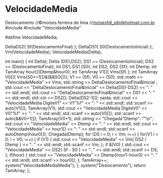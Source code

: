 # VelocidadeMedia
Deslocamento
//©moises ferreira de lima
//moisesfdl_pbt@hotmail.com.br
#include <iostream>
#include "VelocidadeMedia"

#define VelocidadeMedia;

DeltaDS2{ Sf(DeslocamentoFinal) };
DeltaDS1{ S0(DeslocamentoInicial) };
Vm(VelocidadeMedia);
VelocidadeMedia(Delta);

int main()
{
	int Delta);
	Delta (DS1,DS2);
	DS1 == (DeslocamentoInicial);
	DS2 == (DeslocamentoFinal);
	int DS1;
	DS1 {S0};
	int DS2;
	DS2 {Sf};
	int Dtemp;
	int TamArray hour[]{Dtemp&hour0};
	int TamArray V1[]{ Vms(Sf) };
	int TamArray V0[]{ Vms(S0+=1[])&(&&SO[])};
	V1 == (Sf);
	V0 == (S0);
	std::math >> "VelocidadeMedia" >> Vms;
	std::string >> DeltaDeslocamentoFinal&Inicial ;
	std::cout << "DeltaDeslocamentoFinal&Inicial" << Delta{DS1-DS2} << ": " << std::endl;
	std::cout << "DeltaDeslocamentoFinal&Inicial" << DS1 << ": " << std::endl;
	std::cin >> DS2[];
	Delta(DS2-1[]);
	saida;
	std::cout << "VelocidadeMedia DigiteV1" << V1"%f" << ": " << std::endl;
	std::scanf >> auto{V1[]};
	TamArray(V1);
	std::cout << "VelocidadeMedia DigiteV0" << V0"%f" << ": " << std::endl;
	std::scanf >> auto{V0[]};
	std::scanf >> auto{&&V0+1[]};
	TamArray(V0+1);
	std::string >> "Chegada"Dtemp": ""\n";
	std::cout << "VelocidadeMedia" << Dtemp << ": " << std::endl;
	std::cout << "VelocidadeMedia" << hour1[] << ": " << std::endl;
	std::scanf >> autoDtemp{hour0[]};
	Chegada(Dtemp);
	for (DS i = 0; i < Vm; i++)
	{
		for(V1 i = 0; i < V0; i++)
		{
		if (V1)
		{
		std::cout << "VelocidadeMedia" << Vm{ DS2 / Dtemp } << ": " << std::endl;
		std::scanf >> Vm;
		};
		if &(V0)
		{
		std::cout << "VelocidadeMedia" << DS2{ Sf - S0 } << ": " << std::endl;
		std::scanf >> DS;
		};
		if(hour)
		{
		std::cout << "VelocidadeMedia" << Dtemp{hour1-hour0} << ": " << std::endl;
		std::scanf >> hour0[];
		};
		TamArray++;
		system("VelocidadeMediaMedia");
	};
	system("Deslocamento");
	return TamArray;
};
